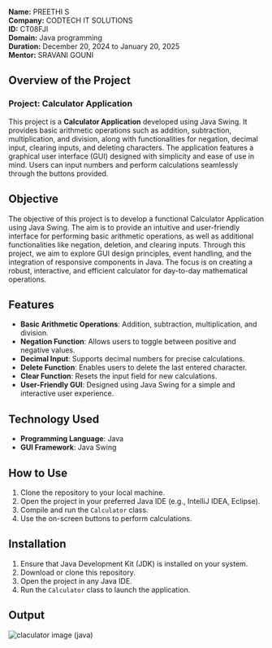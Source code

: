 **Name:** PREETHI S  
**Company:** CODTECH IT SOLUTIONS  
**ID:** CT08FJI  
**Domain:** Java programming  
**Duration:** December 20, 2024 to January 20, 2025  
**Mentor:** SRAVANI GOUNI


## Overview of the Project
### Project: Calculator Application

This project is a **Calculator Application** developed using Java Swing. It provides basic arithmetic operations such as addition, subtraction, multiplication, and division, along with functionalities for negation, decimal input, clearing inputs, and deleting characters. The application features a graphical user interface (GUI) designed with simplicity and ease of use in mind. Users can input numbers and perform calculations seamlessly through the buttons provided.

## Objective

The objective of this project is to develop a functional Calculator Application using Java Swing. The aim is to provide an intuitive and user-friendly interface for performing basic arithmetic operations, as well as additional functionalities like negation, deletion, and clearing inputs. Through this project, we aim to explore GUI design principles, event handling, and the integration of responsive components in Java. The focus is on creating a robust, interactive, and efficient calculator for day-to-day mathematical operations.

## Features

- **Basic Arithmetic Operations**: Addition, subtraction, multiplication, and division.
- **Negation Function**: Allows users to toggle between positive and negative values.
- **Decimal Input**: Supports decimal numbers for precise calculations.
- **Delete Function**: Enables users to delete the last entered character.
- **Clear Function**: Resets the input field for new calculations.
- **User-Friendly GUI**: Designed using Java Swing for a simple and interactive user experience.

## Technology Used

- **Programming Language**: Java
- **GUI Framework**: Java Swing

## How to Use

1. Clone the repository to your local machine.
2. Open the project in your preferred Java IDE (e.g., IntelliJ IDEA, Eclipse).
3. Compile and run the `Calculator` class.
4. Use the on-screen buttons to perform calculations.

## Installation

1. Ensure that Java Development Kit (JDK) is installed on your system.
2. Download or clone this repository.
3. Open the project in any Java IDE.
4. Run the `Calculator` class to launch the application.

## Output

![claculator image (java)](https://github.com/user-attachments/assets/f12db814-e0f9-4578-8e49-831ff8db148a)



